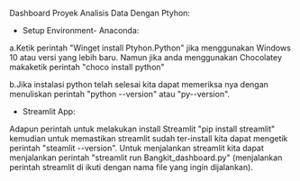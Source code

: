 Dashboard Proyek Analisis Data Dengan Ptyhon:
  - Setup Environment- Anaconda:
  
   a.Ketik perintah "Winget install Ptyhon.Python" jika menggunakan Windows 10 atau versi yang lebih baru. Namun jika anda menggunakan Chocolatey makaketik perintah "choco install python"

   b.Jika instalasi python telah selesai kita dapat memeriksa nya dengan menuliskan perintah "python --version" atau "py--version".
   
   - Streamlit App:
  
  Adapun perintah untuk melakukan install Streamlit "pip install streamlit" kemudian untuk memastikan streamlit sudah ter-install kita dapat mengetik perintah "steamlit --version". Untuk menjalankan  streamlit kita dapat menjalankan perintah "streamlit run Bangkit_dashboard.py" (menjalankan perintah streamlit di ikuti dengan nama file yang ingin dijalankan).

